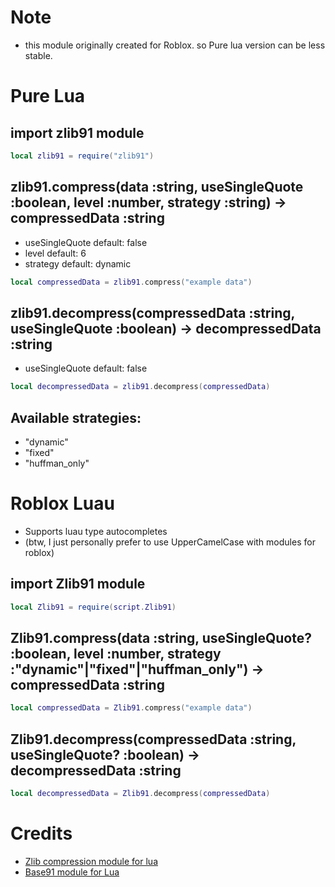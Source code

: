 # Note
- this module originally created for Roblox. so Pure lua version can be less stable.
# Pure Lua
## import zlib91 module
```lua
local zlib91 = require("zlib91")
```
## zlib91.compress(data :string, useSingleQuote :boolean, level :number, strategy :string) -> compressedData :string
- useSingleQuote default: false
- level default: 6
- strategy default: dynamic
```lua
local compressedData = zlib91.compress("example data")
```
## zlib91.decompress(compressedData :string, useSingleQuote :boolean) -> decompressedData :string
- useSingleQuote default: false
```lua
local decompressedData = zlib91.decompress(compressedData)
```
## Available strategies:
- "dynamic"
- "fixed"
- "huffman_only"
# Roblox Luau
- Supports luau type autocompletes
- (btw, I just personally prefer to use UpperCamelCase with modules for roblox)
## import Zlib91 module
```lua
local Zlib91 = require(script.Zlib91)
```
## Zlib91.compress(data :string, useSingleQuote? :boolean, level :number, strategy :"dynamic"|"fixed"|"huffman_only") -> compressedData :string
```lua
local compressedData = Zlib91.compress("example data")
```
## Zlib91.decompress(compressedData :string, useSingleQuote? :boolean) -> decompressedData :string
```lua
local decompressedData = Zlib91.decompress(compressedData)
```
# Credits
- [Zlib compression module for lua](https://devforum.roblox.com/t/string-compression-zlibdeflate/755687)
- [Base91 module for Lua](https://gist.github.com/Dekkonot/5391144931e1bd1a6de86cf21036c651)
